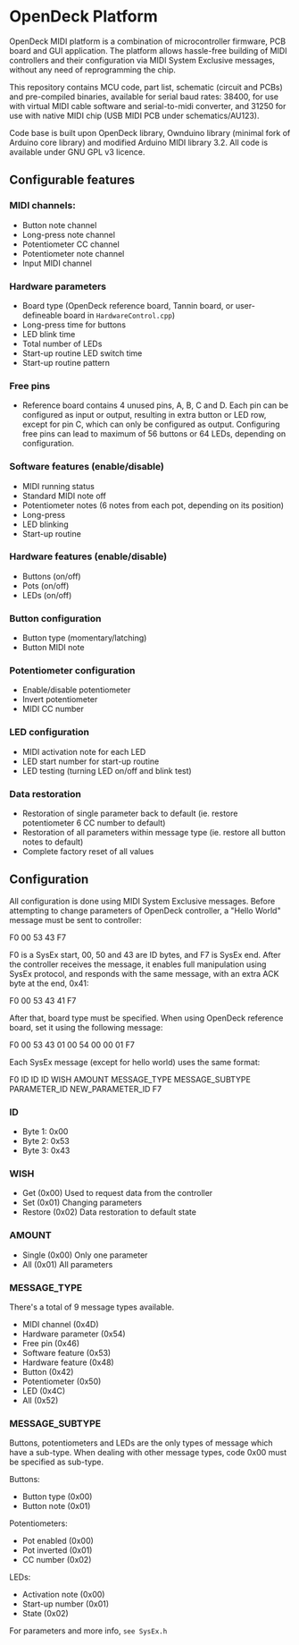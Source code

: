 # OpenDeck Platform

OpenDeck MIDI platform is a combination of microcontroller firmware, PCB board and GUI application.
The platform allows hassle-free building of MIDI controllers and their configuration via MIDI System Exclusive messages,
without any need of reprogramming the chip.

This repository contains MCU code, part list, schematic (circuit and PCBs) and pre-compiled binaries, available for serial
baud rates: 38400, for use with virtual MIDI cable software and serial-to-midi converter, and 31250 for use with native
MIDI chip (USB MIDI PCB under schematics/AU123).

Code base is built upon OpenDeck library, Ownduino library (minimal fork of Arduino core library)
and modified Arduino MIDI library 3.2. All code is available under GNU GPL v3 licence.


## Configurable features

### MIDI channels:
* Button note channel
* Long-press note channel
* Potentiometer CC channel
* Potentiometer note channel
* Input MIDI channel

### Hardware parameters
* Board type (OpenDeck reference board, Tannin board, or user-defineable board in `HardwareControl.cpp`)
* Long-press time for buttons
* LED blink time
* Total number of LEDs
* Start-up routine LED switch time
* Start-up routine pattern

### Free pins
* Reference board contains 4 unused pins, A, B, C and D. Each pin can be configured as input or output,
resulting in extra button or LED row, except for pin C, which can only be configured as output.
Configuring free pins can lead to maximum of 56 buttons or 64 LEDs, depending on configuration.

### Software features (enable/disable)
* MIDI running status
* Standard MIDI note off
* Potentiometer notes (6 notes from each pot, depending on its position)
* Long-press
* LED blinking
* Start-up routine

### Hardware features (enable/disable)
* Buttons (on/off)
* Pots (on/off)
* LEDs (on/off)

### Button configuration
* Button type (momentary/latching)
* Button MIDI note

### Potentiometer configuration
* Enable/disable potentiometer
* Invert potentiometer
* MIDI CC number

### LED configuration
* MIDI activation note for each LED
* LED start number for start-up routine
* LED testing (turning LED on/off and blink test)

### Data restoration
* Restoration of single parameter back to default (ie. restore potentiometer 6 CC number to default)
* Restoration of all parameters within message type (ie. restore all button notes to default)
* Complete factory reset of all values

## Configuration

All configuration is done using MIDI System Exclusive messages.
Before attempting to change parameters of OpenDeck controller, a "Hello World" message must be sent to controller:

F0 00 53 43 F7

F0 is a SysEx start, 00, 50 and 43 are ID bytes, and F7 is SysEx end. After the controller receives the message, it
enables full manipulation using SysEx protocol, and responds with the same message, with an extra ACK byte at the end, 0x41:

F0 00 53 43 41 F7

After that, board type must be specified. When using OpenDeck reference board, set it using the following message:

F0 00 53 43 01 00 54 00 00 01 F7


Each SysEx message (except for hello world) uses the same format:

F0 ID ID ID WISH AMOUNT MESSAGE_TYPE MESSAGE_SUBTYPE PARAMETER_ID NEW_PARAMETER_ID F7

### ID
* Byte 1: 0x00
* Byte 2: 0x53
* Byte 3: 0x43

### WISH
* Get (0x00)
Used to request data from the controller
* Set (0x01)
Changing parameters
* Restore (0x02)
Data restoration to default state

### AMOUNT
* Single (0x00)
Only one parameter
* All (0x01)
All parameters

### MESSAGE_TYPE
There's a total of 9 message types available.

* MIDI channel (0x4D)
* Hardware parameter (0x54)
* Free pin (0x46)
* Software feature (0x53)
* Hardware feature (0x48)
* Button (0x42)
* Potentiometer (0x50)
* LED (0x4C)
* All (0x52)

### MESSAGE_SUBTYPE

Buttons, potentiometers and LEDs are the only types of message which have a sub-type. When dealing
with other message types, code 0x00 must be specified as sub-type.

Buttons:
* Button type (0x00)
* Button note (0x01)

Potentiometers:
* Pot enabled (0x00)
* Pot inverted (0x01)
* CC number (0x02)

LEDs:
* Activation note (0x00)
* Start-up number (0x01)
* State (0x02)


For parameters and more info, `see SysEx.h`